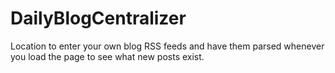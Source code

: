 # DailyBlogCentralizer
Location to enter your own blog RSS feeds and have them parsed whenever you load the page to see what new posts exist.
